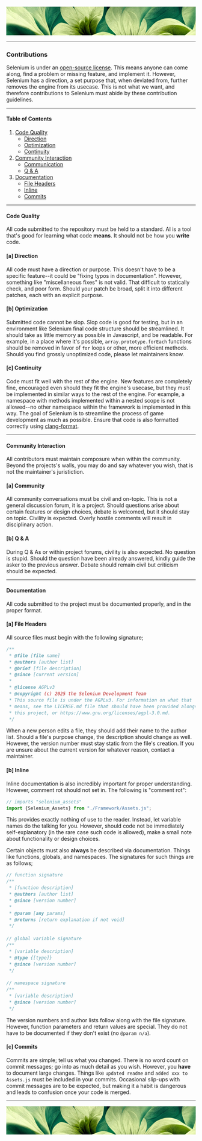 ![top-banner](./.github/banner.jpg)

---

### Contributions
Selenium is under an [open-source license](https://en.wikipedia.org/wiki/Open_source). This means anyone can come along, find a problem or missing feature, and implement it. However, Selenium has a direction, a set purpose that, when deviated from, further removes the engine from its usecase. This is not what we want, and therefore contributions to Selenium must abide by these contribution guidelines.

---

#### Table of Contents

1. [Code Quality](#code-quality)
    - [Direction](#a-direction)
    - [Optimization](#b-optimization)
    - [Continuity](#c-continuity)
2. [Community Interaction](#community-interaction)
    - [Communication](#a-community)
    - [Q & A](#b-q--a)
3. [Documentation](#documentation)
    - [File Headers](#a-file-headers)
    - [Inline](#b-inline)
    - [Commits](#c-commits)

---

#### Code Quality
All code submitted to the repository must be held to a standard. AI is a tool that's good for learning what code **means**. It should not be how you **write** code.

#### [a] Direction
All code must have a direction or purpose. This doesn't have to be a specific feature--it could be "fixing typos in documentation". However, something like "miscellaneous fixes" is not valid. That difficult to statically check, and poor form. Should your patch be broad, split it into different patches, each with an explicit purpose.

#### [b] Optimization
Submitted code cannot be slop. Slop code is good for testing, but in an environment like Selenium final code structure should be streamlined. It should take as little memory as possible in Javascript, and be readable. For example, in a place where it's possible, `array.prototype.forEach` functions should be removed in favor of `for` loops or other, more efficient methods. Should you find grossly unoptimized code, please let maintainers know.

#### [c] Continuity
Code must fit well with the rest of the engine. New features are completely fine, encouraged even should they fit the engine's usecase, but they must be implemented in similar ways to the rest of the engine. For example, a namespace with methods implemented within a nested scope is not allowed--no other namespace within the framework is implemented in this way. The goal of Selenium is to streamline the process of game development as much as possible. Ensure that code is also formatted correctly using [clang-format](https://clang.llvm.org/docs/ClangFormat.html).

---

#### Community Interaction
All contributors must maintain composure when within the community. Beyond the projects's walls, you may do and say whatever you wish, that is not the maintainer's juristiction.

#### [a] Community
All community conversations must be civil and on-topic. This is not a general discussion forum, it is a project. Should questions arise about certain features or design choices, debate is welcomed, but it should stay on topic. Civility is expected. Overly hostile comments will result in disciplinary action.

#### [b] Q & A
During Q & As or within project forums, civility is also expected. No question is stupid. Should the question have been already answered, kindly guide the asker to the previous answer. Debate should remain civil but criticism should be expected.

---

#### Documentation
All code submitted to the project must be documented properly, and in the proper format.

#### [a] File Headers
All source files must begin with the following signature;

```javascript
/**
 * @file [file name]
 * @authors [author list]
 * @brief [file description]
 * @since [current version]
 * 
 * @license AGPLv3
 * @copyright (c) 2025 the Selenium Development Team
 * This source file is under the AGPLv3. For information on what that
 * means, see the LICENSE.md file that should have been provided alongside
 * this project, or https://www.gnu.org/licenses/agpl-3.0.md.
 */
```

When a new person edits a file, they should add their name to the author list. Should a file's purpose change, the description should change as well. However, the version number must stay static from the file's creation. If you are unsure about the current version for whatever reason, contact a maintainer.

#### [b] Inline
Inline documentation is also incredibly important for proper understanding. However, comment rot should not set in. The following is "comment rot":

```javascript
// imports "selenium_assets"
import {Selenium_Assets} from "./Framework/Assets.js";
```

This provides exactly nothing of use to the reader. Instead, let variable names do the talking for you. However, should code not be immediately self-explanatory (in the rare case such code is allowed), make a small note about functionality or design choices.

Certain objects must also **always** be described via documentation. Things like functions, globals, and namespaces. The signatures for such things are as follows;

```javascript
// function signature
/**
 * [function description]
 * @authors [author list]
 * @since [version number]
 * 
 * @param [any params]
 * @returns [return explanation if not void]
 */

// global variable signature
/**
 * [variable description]
 * @type {[type]}
 * @since [version number]
 */

// namespace signature
/**
 * [variable description]
 * @since [version number]
 */
```

The version numbers and author lists follow along with the file signature. However, function parameters and return values are special. They do not have to be documented if they don't exist (no `@param n/a`).

#### [c] Commits
Commits are simple; tell us what you changed. There is no word count on commit messages; go into as much detail as you wish. However, you **have** to document large changes. Things like `updated readme` and `added xxx to Assets.js` must be included in your commits. Occasional slip-ups with commit messages are to be expected, but making it a habit is dangerous and leads to confusion once your code is merged.

---

![bottom-banner](./.github/banner.jpg)